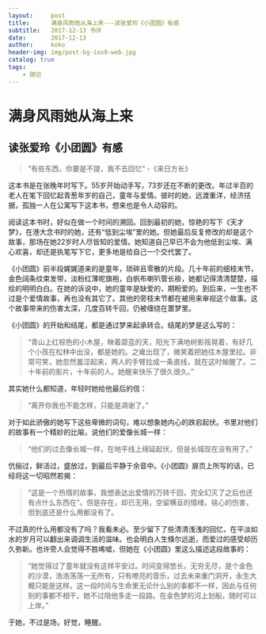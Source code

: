 ```yaml
---
layout:     post
title:      满身风雨她从海上来---读张爱玲《小团圆》有感
subtitle:   2017-12-13 书评
date:       2017-12-13
author:     koko
header-img: img/post-bg-ios9-web.jpg
catalog: true
tags:
    - 随记
---
```


# 满身风雨她从海上来

## 读张爱玲《小团圆》有感

>“有些东西，你要是不提，我不去回忆” -《来日方长》

这本书是在张晚年时写下。55岁开始动手写，73岁还在不断的更改。年过半百的老人在笔下回忆起青葱年岁的自己，童年与爱情。彼时的她，远渡重洋，经济拮据，孤独一人在公寓写下这本书，想来也是令人动容的。

阅读这本书时，好似在做一个时间的溯回。回到最初的她，惊艳的写下《天才梦》，在港大念书时的她，还有“低到尘埃”里的她。但她最后反复修改的却是这个故事，那场在她22岁时人尽皆知的爱情。她知道自己早已不会为他低到尘埃、满心欢喜，却还是执笔写下它，更多地是给自己一个交代罢了。

《小团圆》前半段娓娓道来的是童年，琐碎且零散的片段。几十年前的细枝末节，金色阔条纹束发带，淡粉红薄呢旗袍，白帆布喇叭管长褂，她都记得清清楚楚，描绘的明明白白。在她的诉说中，她的童年是缺爱的，期盼爱的。到后来，一生也不过是个爱情故事，再也没有其它了。其他的旁枝末节都在被用来审视这个故事。这个故事带来的伤害太深，几度百转千回，仍被缠绕在噩梦里。

《小团圆》的开始和结尾，都是通过梦来起承转合。结尾的梦是这么写的：

>“青山上红棕色的小木屋，映着碧蓝的天，阳光下满地树影摇晃着，有好几个小孩在松林中出没，都是她的。之雍出现了，微笑着把她往木屋里拉。非常可笑，她忽然羞涩起来，两人的手臂拉成一条直线，就在这时候醒了。二十年前的影片，十年前的人。她醒来快乐了很久很久。”

其实她什么都知道，年轻时她给他最后的信：

>“离开你我也不能怎样，只能是凋谢了。”

对于如此骄傲的她写下这些卑微的词句，难以想象她内心的跌宕起伏。书里对他们的故事有一个精妙的比喻，说他们的爱像长城一样：

>“他们的过去像长城一样，在地平线上绵延起伏，但是长城现在没有用了。”

伉俪过，鲜活过，盛放过，到最后平静于余音中。《小团圆》扉页上所写的话，已经将这一切昭然若揭：

>“这是一个热情的故事，我想表达出爱情的万转千回，完全幻灭了之后也还有点什么东西在”。但是存在，却已无用，空留横亘的情绪，铭心的伤害，但到底还是什么用都没有了。

不过真的什么用都没有了吗？我看未必。至少留下了些清清浅浅的回忆，在平淡如水的岁月可以翻出来调调生活的滋味。也会明白人生倏尔远逝，而爱过的感受却历久弥新。也许旁人会觉得不胜唏嘘，但她在《小团圆》里这么描述这段故事的：

>“她觉得过了童年就没有这样平安过。时间变得悠长，无穷无尽，是个金色的沙漠，浩浩荡荡一无所有，只有嘹亮的音乐，过去未来重门洞开，永生大概只能是这样。这一段时间与生命里无论什么别的事都不一样，因此与任何别的事都不相干。她不过陪他多走一段路。在金色梦的河上划船，随时可以上岸。”

于她，不过是场，好觉，睡醒。